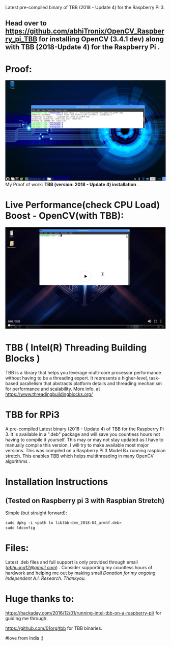 Latest pre-compiled binary of TBB (2018 - Update 4) for the Raspberry Pi 3.

## Head over to https://github.com/abhiTronix/OpenCV_Raspberry_pi_TBB for installing OpenCV (3.4.1 dev) along with TBB (2018-Update 4) for the Raspberry Pi .

# Proof:

![](https://github.com/abhiTronix/TBB_Raspberry_pi/blob/master/Screenshot%20from%202018-04-05%2014-58-08.jpg)
My Proof of work: **TBB (version: 2018 - Update 4) installation** .

# Live Performance(check CPU Load) Boost - OpenCV(with TBB):

[![Everything Is AWESOME](https://github.com/abhiTronix/TBB_Raspberry_pi/blob/master/Youtube-video.png)](https://youtu.be/HBxyQU-c62o "Live! Raspberry Pi OpenCV & Dlib Multi-Snapchat Filters Python Implementation [Robust and Fastest]")


# TBB ( Intel(R) Threading Building Blocks )
TBB is a library that helps you leverage multi-core processor performance without having to be a threading expert. It represents a higher-level, task-based parallelism that abstracts platform details and threading mechanism for performance and scalability.
More info. at https://www.threadingbuildingblocks.org/

# TBB for RPi3
A pre-compiled Latest binary (2018 - Update 4) of TBB for the Raspberry Pi 3. It is available in a ".deb" package and will save you countless hours not having to compile it yourself.  This may or may not stay updated as I have to manually compile this version.  I will try to make available most major versions.  This was compiled on a Raspberry Pi 3 Model B+ running raspbian stretch.  This enables TBB which helps multithreading in many OpenCV algorithms .

# Installation Instructions
## (Tested on Raspberry pi 3 with Raspbian Stretch)
Simple (but straight forward):
```
sudo dpkg -i <path to libtbb-dev_2018-U4_armhf.deb>
sudo ldconfig
```
# Files:
Latest .deb files and full support is only provided through email (*abhi.una12@gmail.com*) . Consider supporting my countless hours of hardwork and helping me out by making small *Donation for my ongoing Independent A.I. Research. Thankyou.*

# Huge thanks to:
https://hackaday.com/2016/12/01/running-intel-tbb-on-a-raspberry-pi/ for guiding me through.

https://github.com/01org/tbb for TBB binaries.

#love from India ;)
